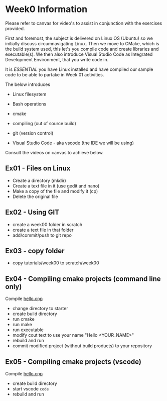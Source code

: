 Week0 Information
=========================

Please refer to canvas for video's to assist in conjunction with the exercises provided.

First and foremost, the subject is delivered on Linux OS (Ubuntu) so we initially discuss circumnavigating Linux. Then we move to CMake, which is the build system used, this let's you compile code and create libraries and executable(s). We then also introduce Visual Studio Code as Integrated Development Environment, that you write code in.

It is *ESSENTIAL* you have Linux installed and have compiled our sample code to be able to partake in Week 01 activities.

The below introduces

* Linux filesystem

* Bash operations

* cmake 

* compiling (out of source build)

* git (version control)

* Visual Studio Code - aka vscode (the IDE we will be using)

Consult the videos on canvas to achieve below.

Ex01 - Files on Linux
--------------------
* Create a directory (mkdir)
* Create a text file in it (use gedit and nano)
* Make a copy of the file and modify it (cp)
* Delete the original file


Ex02 - Using GIT
--------------------
* create a week00 folder in scratch
* create a text file in that folder
* add/commit/push to git repo


Ex03 - copy folder 
--------------------------
* copy  tutorials/week00 to scratch/week00


Ex04 - Compiling cmake projects (command line only)
---------------------
Compile [hello.cpp](./starter/hello.cpp)

* change directory to starter
* create build directory 
* run cmake
* run make
* run executable 
* modify cout text to use your name "Hello <YOUR_NAME>"
* rebuild and run
* commit modified project (without build products) to your repository

Ex05 - Compiling cmake projects (vscode)
---------------------
Compile [hello.cpp](./starter/hello.cpp)
* create build directory
* start vscode ``code``
* rebuild and run
